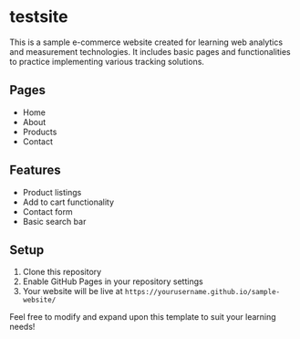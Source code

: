 # testsite
This is a sample e-commerce website created for learning web analytics and measurement technologies. It includes basic pages and functionalities to practice implementing various tracking solutions.

## Pages

- Home
- About
- Products
- Contact

## Features

- Product listings
- Add to cart functionality
- Contact form
- Basic search bar

## Setup

1. Clone this repository
2. Enable GitHub Pages in your repository settings
3. Your website will be live at `https://yourusername.github.io/sample-website/`

Feel free to modify and expand upon this template to suit your learning needs!
